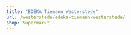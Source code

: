 ```yaml
---
title: "EDEKA Tiemann Westerstede"
url: /westerstede/edeka-tiemann-westerstede/
shop: Supermarkt
---
```

